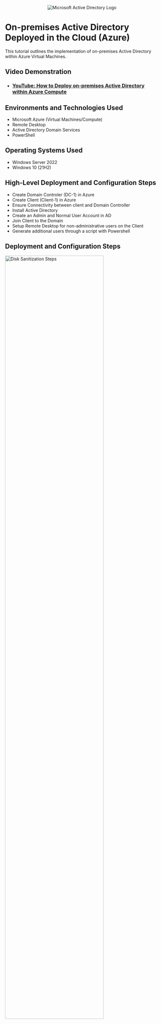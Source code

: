 <p align="center">
<img src="https://i.imgur.com/pU5A58S.png" alt="Microsoft Active Directory Logo"/>
</p>

<h1>On-premises Active Directory Deployed in the Cloud (Azure)</h1>
This tutorial outlines the implementation of on-premises Active Directory within Azure Virtual Machines.<br />


<h2>Video Demonstration</h2>

- ### [YouTube: How to Deploy on-premises Active Directory within Azure Compute](https://www.youtube.com)

<h2>Environments and Technologies Used</h2>

- Microsoft Azure (Virtual Machines/Compute)
- Remote Desktop
- Active Directory Domain Services
- PowerShell

<h2>Operating Systems Used </h2>

- Windows Server 2022
- Windows 10 (21H2)

<h2>High-Level Deployment and Configuration Steps</h2>

- Create Domain Controler (DC-1) in Azure
- Create Client (Client-1) in Azure
- Ensure Connectivity between client and Domain Controller
- Install Active Directory
- Create an Admin and Normal User Account in AD
- Join Client to the Domain
- Setup Remote Desktop for non-administrative users on the Client
- Generate additional users through a script with Powershell

<h2>Deployment and Configuration Steps</h2>

<p>
<img src="https://i.imgur.com/VypWiOY.png" height="80%" width="80%" alt="Disk Sanitization Steps"/>
</p>
<p>
<p>
<img src="https://i.imgur.com/UyI78Ek.png" height="80%" width="80%" alt="Disk Sanitization Steps"/>
</p>
<p>
 
- Setup Domain Controler in Azure
  - Create a Virtual Machine
    - Create a Resource Group: "AD-lab" 
    - Name: "DC-1"
    - Set to a region: "East US"
    - Set to use an image of Windows Server 2022
    - Minimum of 2 cpu
    - Create a user name: labuser
    - Create a password
    - Validate and create    
      - Take note of the Resouce Group and Virtual Netowrk (Vnet) that get created at this time

 
<p>
<img src="https://i.imgur.com/DCPtIyi.png" height="80%" width="80%" alt="Disk Sanitization Steps"/>
</p>
<p>

- Set Domain Controller's NIC Private IP address to be static
  - Click on the DC-1 VM in the Virtual Machine tab
  - Click on the Networking tab
  - Click on the NIC labled "Network Interface: ******"
  - Click IP Configurations
  - Click Ipconfig1
  - Change the Assignment from Dynamic to Static and save (This maintains one IP address to stay assigned to our Domain Controller)
 
  
</p>
<br />

<p>
<img src="https://i.imgur.com/6qp3XeL.png" height="80%" width="80%" alt="Disk Sanitization Steps"/>
</p>
<p>
<p>
<img src="https://i.imgur.com/kklzGBh.png" height="80%" width="80%" alt="Disk Sanitization Steps"/>
</p>
<p>
 
- Create a Client VM (Client-1)
  - Create a Virtual Machine
    - Add to Rescource Group: "Ad-lab"
    - Name: "Client-1"
    - Set to region: Use the same as the previous VM (East US)
    - Set to use an image of Windows 10
    - Minimum of 2 cpu
    - Check the License Agreement box
    - Validate and create
      - Ensure that this VM is in the same Vnet as DC-1
 
</p>
<br />

<p>
<img src="https://i.imgur.com/7kK0GiT.png" height="80%" width="80%" alt="Disk Sanitization Steps"/>
</p>
<p>

- Ensure Connectivity between the client and Domain Controller
  - Login to Client-1 with Remote Desktop and ping DC-1's private IP (It should time out)
 
</p>
<br />
 
<p>
<img src="https://i.imgur.com/P04xqsZ.png" height="80%" width="80%" alt="Disk Sanitization Steps"/>
</p>
<p>
 
 - Login to the Domain Controller and enable ICMPv4 on the local Windows Firewall
   - Windows Defender Firewall -> Advanced Settings -> Inbound Rules -> Sort by Protocol and locate ICMPv4 -> [X] Core Network Diagnostics - ICMP Echo Request (ICMPv4 -out) There are two of these to enable, one private, one Domain 
 
</p>
<br />

<p>
<img src="https://i.imgur.com/6oiQzR8.png" height="80%" width="80%" alt="Disk Sanitization Steps"/>
</p>
<p> 
 
 - Check back at Client-1 to see the ping succeed
 
</p>
<br />

<p>
<img src="https://i.imgur.com/f68ofj9.png" height="80%" width="80%" alt="Disk Sanitization Steps"/>
</p>
<p>
<p>
<p>
<img src="https://i.imgur.com/s8vZSI7.png" height="80%" width="80%" alt="Disk Sanitization Steps"/>
</p>
<p>
<p>
 
- Install Active Directory
 - Login to DC-1 and install Active Directory Domain Services 
   - Add Roles and Features on the Server Manager window -> Follow the default install prompts until "select a server from the server pool" -> [x] Active Directory Domain Services -> Follow all default install prompts, checking required restart boxes until allowed to install -> Install

</p>
<br /> 
 
<p>
<img src="https://i.imgur.com/Ygy2Lx3.png" height="80%" width="80%" alt="Disk Sanitization Steps"/>
</p>
<p>
<p> 
<p>
<img src="https://i.imgur.com/cUZ18G3.png" height="80%" width="80%" alt="Disk Sanitization Steps"/>
</p>
<p>
<p>

- Post Deployment Configuration
 - Click the flag in the Server Manager -> Promote this server to a Domain Controller -> Add a new forest "mydomain.com" -> next 

</p>
<br />

<p> 
<img src="https://i.imgur.com/N52HG0r.png" height="80%" width="80%" alt="Disk Sanitization Steps"/>
</p>
<p>
<p>

- Input a password -> next
  - Follow default prompts until able to install -> Install (this may take a few minutes)
- Restart and log back into DC-1 as user: mydomain.com\labuser

</p>
<br />

<p>
<img src="https://i.imgur.com/CyVBlf2.png" height="80%" width="80%" alt="Disk Sanitization Steps"/>
</p>
<p>
<p>

- Create an Admin and Normal User Account in Active Directory
  - In Active Directory Users and Computers (ADUC), create an Organizationl Unit (OU) called "_EMPLOYEES"
    - Tools -> Active directory Users and Computers -> Right-click "mydomain.com" -> new -> Organizational Unit (OU) -> _EMPLOYEES -> Ok
  - Create a new OU named "_ADMINS"
    - Right-click "mydomain.com" -> new -> OU -> _ADMINS -> Ok
</p>
<br />
 
<p> 
<img src="https://i.imgur.com/n9Vz1A6.png" height="80%" width="80%" alt="Disk Sanitization Steps"/>
</p>
<p>
 
 - Create a enw employee named "Jane Doe" (same password) with the username of "jane_admin"
   - Right-click "_EMPLOYEES" -> new -> user -> fill in information -> next -> Input password (uncheck to force a password change at login for lab purposes) -> next -> Finish
 
</p>
<br />
 
<p> 
<img src="https://i.imgur.com/x0xLSzv.png" height="80%" width="80%" alt="Disk Sanitization Steps"/>
</p>
<p>

 - Add jane_admin to the "Domain Admins" Security group 
   - Double-click "Jane Doe" -> Member of -> add -> Domain Admin -> Check Name -> Ok -> Apply -> Ok
 - Log out/close the Remote Desktop connection to DC-1 and log back in as "mydomain.com\jane_admin"
     - Use jane_admin as your admin account from now on

</p>
<br />

<p> 
<img src="https://i.imgur.com/x0xLSzv.png" height="80%" width="80%" alt="Disk Sanitization Steps"/>
</p>
<p>
 
- Join Client-1 to your domain (mydomain.com)
  - From the Azure Portal, set Client-1's DNS settings to the DC's private IP address
    - Click the Client-1 VM -> Networking -> DNS -> Custom -> insert private IP of DC-1
  - From the Azure Portal, restart Client-1

</p>
<br />

<p> 
<img src="https://i.imgur.com/x0xLSzv.png" height="80%" width="80%" alt="Disk Sanitization Steps"/>
</p>
<p>
 
- Login to Client-1 (Remote Desktop) as the original local admin (labuser) and joing it to the domain (computer will restart)
  - Settings -> System ->

</p>
<br />

<p> 
<img src="https://i.imgur.com/x0xLSzv.png" height="80%" width="80%" alt="Disk Sanitization Steps"/>
</p>
<p>
 
- Login to the Domain Controller (Remote Desktop) and verify Client-1 shows up in Active Directory Users and Computers inside the "Computers" container on the root of the domain
- Create a enw OU named "_CLIENTS" and drag Client-1 into it

</p>
<br />

<p> 
<img src="https://i.imgur.com/x0xLSzv.png" height="80%" width="80%" alt="Disk Sanitization Steps"/>
</p>
<p>
 
- Setup Remote Desktop for non-administrative users on Client-1
  - Log into Client-1 as mydomain.com\jane_admin and open system properties
    - Click "Remote Desktop" -> Allow "domain users" acess to remote desktop
  - You can now log into Client-1 as a normal, non-adminstative user (This would normlly be done with a Group Policy to change multiple systems at once)
